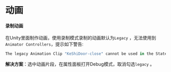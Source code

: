# 动画


#### 录制动画

在Unity里面制作动画，使用录制模式录制的动画默认为`Legacy` ，无法使用到  `Animator Controllers`，提示如下警告:

```Ada
The legacy Animation Clip "KeShiDoor-close" cannot be used in the State "close:0". Legacy AnimationClips are not allowed in Animator Controllers.
```

**解决方案**：选中动画片段，在属性面板打开Debug模式，取消勾选`legacy` 。

